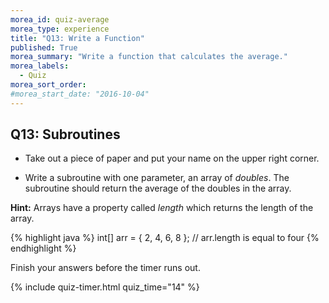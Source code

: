 ```yaml
---
morea_id: quiz-average
morea_type: experience
title: "Q13: Write a Function"
published: True
morea_summary: "Write a function that calculates the average."
morea_labels:
  - Quiz
morea_sort_order:
#morea_start_date: "2016-10-04"
---
```


## Q13: Subroutines

* Take out a piece of paper and put your name on the upper right corner.

* Write a subroutine with one parameter, an array of *doubles*. The subroutine should return the average of the doubles in the array.

**Hint:** Arrays have a property called *length* which returns the length of the array.

{% highlight java %}
int[] arr = { 2, 4, 6, 8 };  // arr.length is equal to four
{% endhighlight %}

Finish your answers before the timer runs out.

{% include quiz-timer.html quiz_time="14" %}




